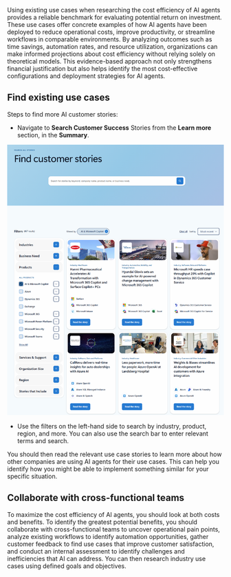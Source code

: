 Using existing use cases when researching the cost efficiency of AI
agents provides a reliable benchmark for evaluating potential return on
investment. These use cases offer concrete examples of how AI agents
have been deployed to reduce operational costs, improve productivity, or
streamline workflows in comparable environments. By analyzing outcomes
such as time savings, automation rates, and resource utilization,
organizations can make informed projections about cost efficiency
without relying solely on theoretical models. This evidence-based
approach not only strengthens financial justification but also helps
identify the most cost-effective configurations and deployment
strategies for AI agents.

## Find existing use cases

Steps to find more AI customer stories:

- Navigate to **Search Customer Success** Stories from the **Learn more**
  section, in the **Summary**.

[![A screenshot showing a browser window listing customer stories.](../media/find-customer-stories.png)](../media/find-customer-stories-big.png#lightbox)

- Use the filters on the left-hand side to search by industry, product,
  region, and more. You can also use the search bar to enter
  relevant terms and search.

You should then read the relevant use case stories to learn more about
how other companies are using AI agents for their use cases. This can
help you identify how you might be able to implement something similar
for your specific situation.

## Collaborate with cross-functional teams

To maximize the cost efficiency of AI agents, you should look at both
costs and benefits. To identify the greatest potential benefits, you
should collaborate with cross-functional teams to uncover operational
pain points, analyze existing workflows to identify automation
opportunities, gather customer feedback to find use cases that improve
customer satisfaction, and conduct an internal assessment to identify
challenges and inefficiencies that AI can address. You can then research
industry use cases using defined goals and objectives.
